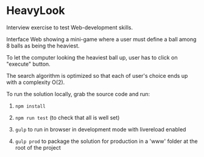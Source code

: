 # HeavyLook
Interview exercise to test Web-development skills.

Interface Web showing a mini-game where a user must define a ball among 8 balls as being the heaviest. 

To let the computer looking the heaviest ball up, user has to click on "execute" button.

The search algorithm is optimized so that each of user's choice ends up with a complexity O(2).

To run the solution locally, grab the source code and run: 

1) ```npm install```

2) ```npm run test``` (to check that all is well set)

3) ```gulp``` to run in browser in development mode with livereload enabled

4) ```gulp prod``` to package the solution for production in a 'www' folder at the root of the project
